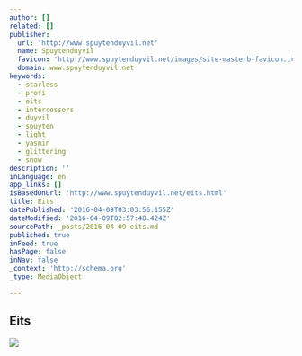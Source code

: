 ```yaml
---
author: []
related: []
publisher:
  url: 'http://www.spuytenduyvil.net'
  name: Spuytenduyvil
  favicon: 'http://www.spuytenduyvil.net/images/site-masterb-favicon.ico?266992018'
  domain: www.spuytenduyvil.net
keywords:
  - starless
  - profi
  - eits
  - intercessors
  - duyvil
  - spuyten
  - light
  - yasmin
  - glittering
  - snow
description: ''
inLanguage: en
app_links: []
isBasedOnUrl: 'http://www.spuytenduyvil.net/eits.html'
title: Eits
datePublished: '2016-04-09T03:03:56.155Z'
dateModified: '2016-04-09T02:57:48.424Z'
sourcePath: _posts/2016-04-09-eits.md
published: true
inFeed: true
hasPage: false
inNav: false
_context: 'http://schema.org'
_type: MediaObject

---
```

<article style=""><h1>Eits</h1><img src="http://www.spuytenduyvil.net/images/eits.jpg" /></article>
